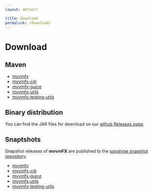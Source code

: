 ```yaml
---
layout: default

title: Download
permalink: /download/
---
```


# Download

## Maven

- [mvvmfx](http://search.maven.org/#search%7Cga%7C1%7Cmvvmfx)
- [mvvmfx-cdi](http://search.maven.org/#search%7Cga%7C1%7Cmvvmfx-cdi)
- [mvvmfx-guice](http://search.maven.org/#search%7Cga%7C1%7Cmvvmfx-guice)
- [mvvmfx-utils](http://search.maven.org/#search%7Cga%7C1%7Cmvvmfx-utils)
- [mvvmfx-testing-utils](http://search.maven.org/#search%7Cga%7C1%7Cmvvmfx-testing-utils)

## Binary distribution

You can find the JAR files for download on our [github Releases page](https://github.com/sialcasa/mvvmFX/releases).


## Snaptshots

Snapshot releases of **mvvmFX** are published to the [sonatype snapshot repository](https://oss.sonatype.org/content/repositories/snapshots/):

- [mvvmfx](https://oss.sonatype.org/content/repositories/snapshots/de/saxsys/mvvmfx/)
- [mvvmfx-cdi](https://oss.sonatype.org/content/repositories/snapshots/de/saxsys/mvvmfx-cdi/)
- [mvvmfx-guice](https://oss.sonatype.org/content/repositories/snapshots/de/saxsys/mvvmfx-guice/)
- [mvvmfx-utils](https://oss.sonatype.org/content/repositories/snapshots/de/saxsys/mvvmfx-utils/)
- [mvvmfx-testing-utils](https://oss.sonatype.org/content/repositories/snapshots/de/saxsys/mvvmfx-testing-utils/)

